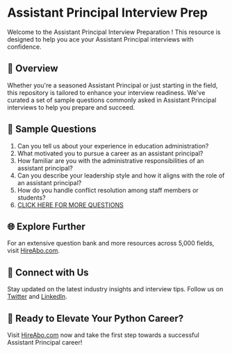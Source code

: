 # Assistant Principal Interview Prep

Welcome to the Assistant Principal Interview Preparation ! This resource is designed to help you ace your Assistant Principal interviews with confidence.

## 🚀 Overview

Whether you're a seasoned Assistant Principal or just starting in the field, this repository is tailored to enhance your interview readiness. We've curated a set of sample questions commonly asked in Assistant Principal interviews to help you prepare and succeed.

## 📝 Sample Questions

1. Can you tell us about your experience in education administration?
2. What motivated you to pursue a career as an assistant principal?
3. How familiar are you with the administrative responsibilities of an assistant principal?
4. Can you describe your leadership style and how it aligns with the role of an assistant principal?
5. How do you handle conflict resolution among staff members or students?
6. [CLICK HERE FOR MORE QUESTIONS](https://hireabo.com/job/4_1_1/Assistant%20Principal)

## 🌐 Explore Further

For an extensive question bank and more resources across 5,000 fields, visit [HireAbo.com](https://www.hireabo.com).

## 📱 Connect with Us

Stay updated on the latest industry insights and interview tips. Follow us on [Twitter](https://twitter.com/hireabo) and [LinkedIn](https://www.linkedin.com/in/hire-abo-3609972a8/).

## 🚀 Ready to Elevate Your Python Career?

Visit [HireAbo.com](https://www.hireabo.com) now and take the first step towards a successful Assistant Principal career!